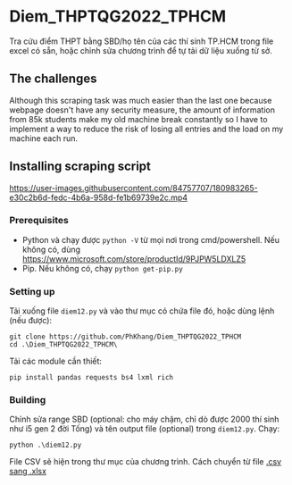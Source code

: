 # Diem_THPTQG2022_TPHCM
Tra cứu điểm THPT bằng SBD/họ tên của các thí sinh TP.HCM trong file excel có sẵn, hoặc chỉnh sửa chương trình để tự tải dữ liệu xuống từ sở. 


## The challenges
Although this scraping task was much easier than the last one because webpage doesn't have any security measure, the amount of information from 85k students make my old machine break constantly so I have to implement a way to reduce the risk of losing all entries and the load on my machine each run.

## Installing scraping script
https://user-images.githubusercontent.com/84757707/180983265-e30c2b6d-fedc-4b6a-958d-fe1b69739e2c.mp4
### Prerequisites
- Python và chạy được `python -V` từ mọi nơi trong cmd/powershell. Nếu không có, dùng https://www.microsoft.com/store/productId/9PJPW5LDXLZ5
- Pip. Nếu không có, chạy `python get-pip.py`

### Setting up

Tải xuống file `diem12.py` và vào thư mục có chứa file đó, hoặc dùng lệnh (nếu được):
```
git clone https://github.com/PhKhang/Diem_THPTQG2022_TPHCM
cd .\Diem_THPTQG2022_TPHCM\
```

Tải các module cần thiết:
```
pip install pandas requests bs4 lxml rich
```

### Building

Chỉnh sửa range SBD (optional: cho máy chậm, chỉ dò được 2000 thí sinh như i5 gen 2 đời Tống) và tên output file (optional) trong `diem12.py`.
Chạy:
```
python .\diem12.py
```
File CSV sẽ hiện trong thư mục của chương trình.
Cách chuyển từ file [.csv sang .xlsx](https://www.thegioididong.com/hoi-dap/cach-khac-phuc-file-csv-bi-loi-font-tieng-viet-khi-mo-1392354#:~:text=M%E1%BB%9F%20file%20Excel%20%3E%20Ch%E1%BB%8Dn%20th%E1%BA%BB%20Data%20%3E%20Nh%E1%BA%A5n%20v%C3%A0o%20Get%20External%20Data%20%3E%20Ch%E1%BB%8Dn%20From%20Text%20%3E%20Ch%E1%BB%8Dn%20file%20CSV%20c%E1%BA%A7n%20m%E1%BB%9F%20%3E%20Nh%E1%BA%A5n%20Open%20%3E%20Ch%E1%BB%8Dn%20Delimited%20%3E%20%C4%90i%20%C4%91%E1%BA%BFn%20File%20origin%20%3E%20Ch%E1%BB%8Dn%20UTF%2D8%20%3E%20Nh%E1%BA%A5n%20Next%20%3E%20Ch%E1%BB%89%20t%C3%ADch%20ch%E1%BB%8Dn%20%C3%B4%20Comma%20%3E%20Nh%E1%BA%A5n%20Next%20%3E%20Nh%E1%BA%A5n%20Finish%20%3E%20Ch%E1%BB%8Dn%20%C3%B4%20ch%E1%BB%A9a%20d%E1%BB%AF%20li%E1%BB%87u%20%3E%20Nh%E1%BA%A5n%20OK%20%C4%91%E1%BB%83%20m%E1%BB%9F%20file%20CSV%20kh%C3%B4ng%20b%E1%BB%8B%20l%E1%BB%97i%20font.) 
